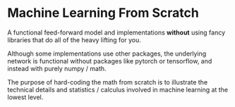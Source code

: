 # Machine Learning From Scratch
A functional feed-forward model and implementations **without** using fancy libraries that do all of the heavy lifting for you. 

Although some implementations use other packages, the underlying network is functional without packages like pytorch or tensorflow, and instead with purely numpy / math.

The purpose of hard-coding the math from scratch is to illustrate the technical details and statistics / calculus involved in machine learning at the lowest level. 
